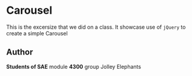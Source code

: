 # Carousel

This is the excersize that we did on a class. It showcase use of `jQuery` to create a simple Carousel 


## Author 
**Students of SAE** module **4300** group Jolley Elephants

